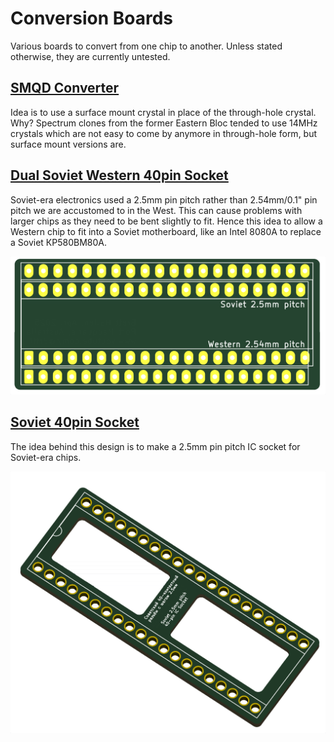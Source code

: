 # Conversion Boards
Various boards to convert from one chip to another.  Unless stated otherwise, they are currently untested.

## [SMQD Converter](/SMQD_Converter)
Idea is to use a surface mount crystal in place of the through-hole crystal.  Why?  Spectrum clones from the former Eastern Bloc tended to use 14MHz crystals which are not easy to come by anymore in through-hole form, but surface mount versions are.

## [Dual Soviet Western 40pin Socket](/Dual_Soviet_Western_40pin_Socket)
Soviet-era electronics used a 2.5mm pin pitch rather than 2.54mm/0.1" pin pitch we are accustomed to in the West.  This can cause problems with larger chips as they need to be bent slightly to fit.  Hence this idea to allow a Western chip to fit into a Soviet motherboard, like an Intel 8080A to replace a Soviet КР580ВМ80А.

![2.5mm pin pitch IC socket](/Dual_Soviet_Western_40pin_Socket/Dual_Soviet_Western_40pin_Socket_3D.png)

## [Soviet 40pin Socket](/Soviet_40pin_Socket)
The idea behind this design is to make a 2.5mm pin pitch IC socket for Soviet-era chips.

![2.5mm pin pitch IC socket](/Soviet_40pin_Socket/Soviet_40pin_Socket_3D.png)
